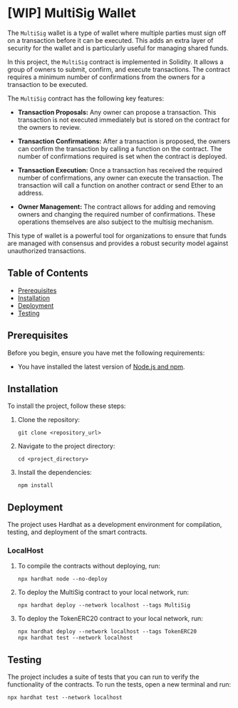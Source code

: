 # [WIP] MultiSig Wallet

The `MultiSig` wallet is a type of wallet where multiple parties must sign off on a transaction before it can be executed. This adds an extra layer of security for the wallet and is particularly useful for managing shared funds.

In this project, the `MultiSig` contract is implemented in Solidity. It allows a group of owners to submit, confirm, and execute transactions. The contract requires a minimum number of confirmations from the owners for a transaction to be executed.

The `MultiSig` contract has the following key features:

- **Transaction Proposals:** Any owner can propose a transaction. This transaction is not executed immediately but is stored on the contract for the owners to review.

- **Transaction Confirmations:** After a transaction is proposed, the owners can confirm the transaction by calling a function on the contract. The number of confirmations required is set when the contract is deployed.

- **Transaction Execution:** Once a transaction has received the required number of confirmations, any owner can execute the transaction. The transaction will call a function on another contract or send Ether to an address.

- **Owner Management:** The contract allows for adding and removing owners and changing the required number of confirmations. These operations themselves are also subject to the multisig mechanism.

This type of wallet is a powerful tool for organizations to ensure that funds are managed with consensus and provides a robust security model against unauthorized transactions.

## Table of Contents

- [Prerequisites](#prerequisites)
- [Installation](#installation)
- [Deployment](#deployment)
- [Testing](#testing)

## Prerequisites

Before you begin, ensure you have met the following requirements:

- You have installed the latest version of [Node.js and npm](https://nodejs.org/en/download/).

## Installation

To install the project, follow these steps:

1. Clone the repository:

    ```
    git clone <repository_url>  
    ```

2. Navigate to the project directory:

    ```
    cd <project_directory> 
    ```

3. Install the dependencies:

    ```
    npm install 
    ```

## Deployment

The project uses Hardhat as a development environment for compilation, testing, and deployment of the smart contracts.

### LocalHost

1. To compile the contracts without deploying, run:

    ```
    npx hardhat node --no-deploy
    ```

2. To deploy the MultiSig contract to your local network, run:

    ```
    npx hardhat deploy --network localhost --tags MultiSig
    ```

3. To deploy the TokenERC20 contract to your local network, run:

    ```
    npx hardhat deploy --network localhost --tags TokenERC20
    npx hardhat test --network localhost
    ```

## Testing

The project includes a suite of tests that you can run to verify the functionality of the contracts. To run the tests, open a new terminal and run:

    npx hardhat test --network localhost
